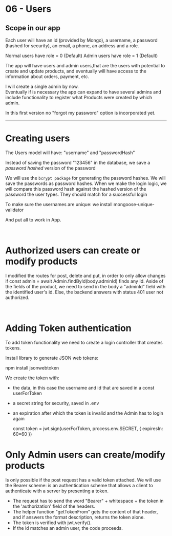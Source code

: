 # 06 - Users

## Scope in our app

Each user will have an id (provided by Mongo), a username, a password (hashed for security), an email, a phone, an address and a role.

Normal users have role = 0 (Default)
Admin users have role = 1 (Default)

The app will have users and admin users,that are the users with potential to create and update products, and eventually will have access to the information about orders, payment, etc.


I will create a single admin by now.   
Eventually if is necessary the app can expand to have several admins and include functionality to register what Products were created by which admin.

In this first version no "forgot my password" option is incorporated yet.

-----------------------------------------------

# Creating users

The Users model will have: "username" and "passwordHash"

Instead of saving the password "123456" in the database, we save a _password hashed_ version of the password

We will use the ``bcrypt package`` for generating the password hashes.
We will save the passwords as password hashes. When we make the login logic, we will compare this password hash against the hashed version of the password the user types. They should match for a successful login

To make sure the usernames are unique: we install mongoose-unique-validator

And put all to work in App.

<br>

# Authorized users can create or modify products

I modified the routes for post, delete and put, in order to only allow changes if const admin = await Admin.findById(body.adminId) finds any Id. Aside of the fields of the product, we need to send in the body a "adminId" field with the identified user's id.
Else, the backend answers with status 401 user not authorized. 

<br>

# Adding Token authentication

To add token functionality we need to create a login controller that creates tokens.

Install library to generate JSON web tokens:

  npm install jsonwebtoken

We create the token with:
- the data, in this case the username and id that are saved in a const userForToken
- a secret string for security, saved in .env
- an expiration after which the token is invalid and the Admin has to login again

  const token = jwt.sign(userForToken, process.env.SECRET, { expiresIn: 60*60 })

# Only Admin users can create/modify products

Is only possible if the post request has a valid token attached.
We will use the Bearer scheme: is an authentication scheme that allows a client to authenticate with a server by presenting a token.

- The request has to send the word "Bearer" + whitespace + the token in the 'authorization' field of the headers. 
- The helper function "getTokenFrom" gets the content of that header, and if answers the format description, returns the token alone.
- The token is verified with jwt.verify().
- If the id matches an admin user, the code proceeds. 


